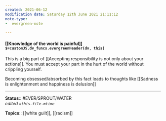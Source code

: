 ```yaml
---
created: 2021-06-12
modification date: Saturday 12th June 2021 21:11:12
note-type: 
-  evergreen-note

---
```


#### [[Knowledge of the world is painful]] `$=customJS.dv_funcs.evergreenHeader(dv, this)`

This is a big part of [[Accepting responsibility is not only about your actions]]. You must accept your part in the hurt of the world without crippling yourself.

Becoming obsessed/absorbed by this fact leads to thoughts like [[Sadness is enlightenment and happiness is delusion]]

---

**Status**:: #EVER/SPROUT/WATER  
*edited `=this.file.mtime`*

**Topics**:: [[white guilt]], [[racism]] 
	
